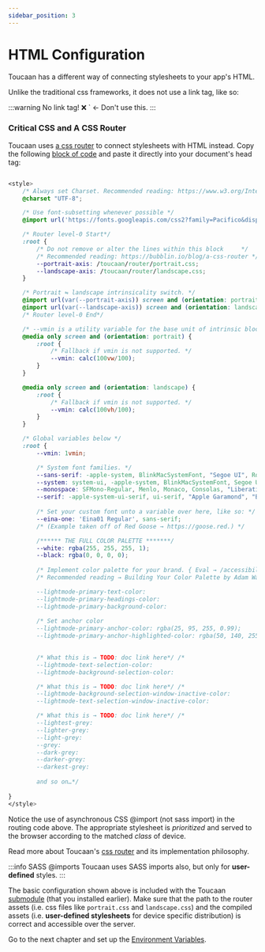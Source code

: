 ```yaml
---
sidebar_position: 3
---
```


# HTML Configuration

Toucaan has a different way of connecting stylesheets to your app's HTML. 

Unlike the traditional css frameworks, it does not use a link tag, like so: 

:::warning No link tag!
    ❌ <link href="/some/stylesheet.css" rel="stylesheet"/>`  ← Don't use this.
:::

### Critical CSS and A CSS Router

Toucaan uses [a css router](core-concepts/router.md) to connect stylesheets with HTML instead. Copy the following [block of code](https://github.com/Toucaan/toucaan/blob/master/_config.scss) and paste it directly into your document's head tag:

```css title="Critical CSS:"

<style>
    /* Always set Charset. Recommended reading: https://www.w3.org/International/questions/qa-css-charset.en */
    @charset "UTF-8";   

    /* Use font-subsetting whenever possible */
    @import url('https://fonts.googleapis.com/css2?family=Pacifico&display=swap&text="RedGosithub"'); 

    /* Router level-0 Start*/
    :root {
        /* Do not remove or alter the lines within this block     */
        /* Recommended reading: https://bubblin.io/blog/a-css-router */
        --portrait-axis: /toucaan/router/portrait.css;
        --landscape-axis: /toucaan/router/landscape.css;
    }

    /* Portrait ⇋ landscape intrinsicality switch. */
    @import url(var(--portrait-axis)) screen and (orientation: portrait);
    @import url(var(--landscape-axis)) screen and (orientation: landscape);
    /* Router level-0 End*/

    /* --vmin is a utility variable for the base unit of intrinsic blockscoped typography. */
    @media only screen and (orientation: portrait) {
        :root {
            /* Fallback if vmin is not supported. */
            --vmin: calc(100vw/100);
        }
    }

    @media only screen and (orientation: landscape) {
        :root {
            /* Fallback if vmin is not supported. */
            --vmin: calc(100vh/100);
        }
    }

    /* Global variables below */
    :root {
        --vmin: 1vmin;

        /* System font families. */
        --sans-serif: -apple-system, BlinkMacSystemFont, "Segoe UI", Roboto, "Helvetica Neue", Arial, "Noto Sans", sans-serif, "Apple Color Emoji", "Segoe UI Emoji", "Segoe UI Symbol", "Noto Color Emoji";
        --system: system-ui, -apple-system, BlinkMacSystemFont, Segoe UI, Roboto, Oxygen, Ubuntu, Cantarell, Droid Sans, Helvetica Neue, Fira Sans, sans-serif !important;
        --monospace: SFMono-Regular, Menlo, Monaco, Consolas, "Liberation Mono", "Courier New", monospace;
        --serif: -apple-system-ui-serif, ui-serif, "Apple Garamond", "Baskerville", "Times New Roman", "Droid Serif", "Times", "Source Serif Pro", serif;
        
        /* Set your custom font unto a variable over here, like so: */
        --eina-one: 'Eina01 Regular', sans-serif; 
        /* (Example taken off of Red Goose → https://goose.red.) */

        /****** THE FULL COLOR PALETTE *******/
        --white: rgba(255, 255, 255, 1);
        --black: rgba(0, 0, 0, 0);	
        
        /* Implement color palette for your brand. { Eval → /accessibility/_darkmode.scss. }. */
        /* Recommended reading → Building Your Color Palette by Adam Wathan. https://www.refactoringui.com/previews/building-your-color-palette 	

        --lightmode-primary-text-color: 
        --lightmode-primary-headings-color: 
        --lightmode-primary-background-color: 
        
        /* Set anchor color 
        --lightmode-primary-anchor-color: rgba(25, 95, 255, 0.99);
        --lightmode-primary-anchor-highlighted-color: rgba(50, 140, 255, 0.99);

        
        /* What this is → TODO: doc link here*/ /*
        --lightmode-text-selection-color: 
        --lightmode-background-selection-color: 

        /* What this is → TODO: doc link here*/ /*
        --lightmode-background-selection-window-inactive-color:
        --lightmode-text-selection-window-inactive-color:

        /* What this is → TODO: doc link here*/ /*
        --lightest-grey:
        --lighter-grey: 
        --light-grey: 
        --grey: 
        --dark-grey:
        --darker-grey:
        --darkest-grey: 
        
        and so on…*/
	
}
</style>
```

Notice the use of asynchronous CSS @import (not sass import) in the routing code above. The appropriate stylesheet is _prioritized_ and served to the browser according to the matched _class_ of device. 

Read more about Toucaan's [css router](https://bubblin.io/blog/a-css-router) and its implementation philosophy.

:::info SASS @imports 
Toucaan uses SASS imports also, but only for **user-defined** styles. 
:::


The basic configuration shown above is included with the Toucaan [submodule](https://github.com/Toucaan/toucaan/blob/master/_config.scss) (that you installed earlier). Make sure that the path to the router assets (i.e. css files like `portrait.css` and `landscape.css`) and the compiled assets (i.e. **user-defined stylesheets** for device specific distribution) is correct and accessible over the server.

Go to the next chapter and set up the [Environment Variables](./environment.md).

